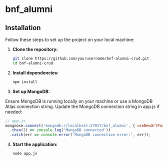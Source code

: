 # bnf_alumni

## Installation

Follow these steps to set up the project on your local machine:

1. **Clone the repository:**

   ```bash
   git clone https://github.com/yourusername/bnf-alumni-crud.git
   cd bnf-alumni-crud
   ```

2. **Install dependencies:**
   ```bash
   npm install
   ```

3. **Set up MongoDB:**

Ensure MongoDB is running locally on your machine or use a MongoDB Atlas connection string. Update the MongoDB connection string in app.js if needed:

   ```javascript
   // app.js
   mongoose.connect('mongodb://localhost:27017/bnf_alumni', { useNewUrlParser: true, useUnifiedTopology: true })
     .then(() => console.log('MongoDB connected'))
     .catch(err => console.error('MongoDB connection error:', err));
   ```
4. **Start the application:**

   ```bash
   node app.js
   ```
